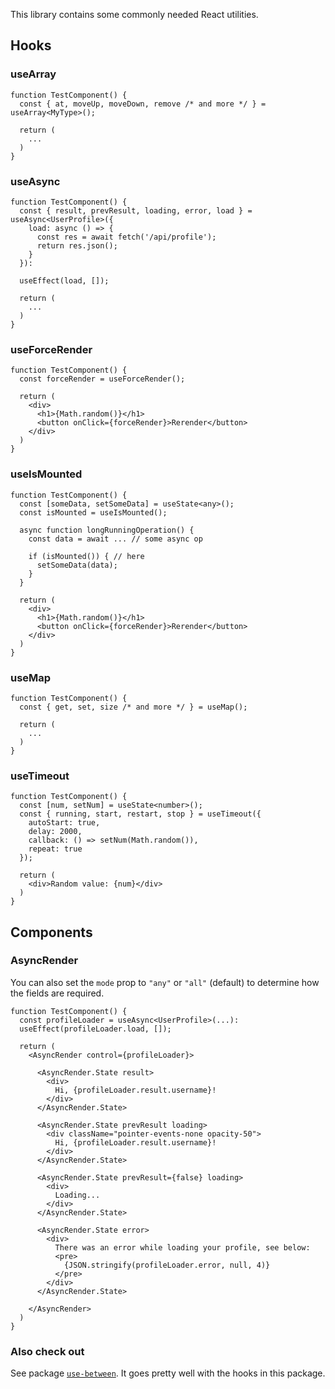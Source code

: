 
This library contains some commonly needed React utilities.

## Hooks

### useArray
```tsx
function TestComponent() {
  const { at, moveUp, moveDown, remove /* and more */ } = useArray<MyType>();

  return (
    ...
  )
}
```

### useAsync
```tsx
function TestComponent() {
  const { result, prevResult, loading, error, load } = useAsync<UserProfile>({
    load: async () => {
      const res = await fetch('/api/profile');
      return res.json();
    }
  }):

  useEffect(load, []);
  
  return (
    ...
  )
}
```

### useForceRender
```tsx
function TestComponent() {
  const forceRender = useForceRender();
  
  return (
    <div>
      <h1>{Math.random()}</h1>
      <button onClick={forceRender}>Rerender</button>
    </div>
  )
}
```

### useIsMounted
```tsx
function TestComponent() {
  const [someData, setSomeData] = useState<any>();
  const isMounted = useIsMounted();
  
  async function longRunningOperation() {
    const data = await ... // some async op

    if (isMounted()) { // here
      setSomeData(data);
    }
  }

  return (
    <div>
      <h1>{Math.random()}</h1>
      <button onClick={forceRender}>Rerender</button>
    </div>
  )
}
```

### useMap
```tsx
function TestComponent() {
  const { get, set, size /* and more */ } = useMap();

  return (
    ...
  )
}
```

### useTimeout
```tsx
function TestComponent() {
  const [num, setNum] = useState<number>();
  const { running, start, restart, stop } = useTimeout({
    autoStart: true,
    delay: 2000,
    callback: () => setNum(Math.random()),
    repeat: true
  });

  return (
    <div>Random value: {num}</div>
  )
}
```

## Components

### AsyncRender
You can also set the `mode` prop to `"any"` or `"all"` (default) to determine how the fields are required.

```tsx
function TestComponent() {
  const profileLoader = useAsync<UserProfile>(...):
  useEffect(profileLoader.load, []);

  return (
    <AsyncRender control={profileLoader}>

      <AsyncRender.State result>
        <div>
          Hi, {profileLoader.result.username}!
        </div>
      </AsyncRender.State>

      <AsyncRender.State prevResult loading>
        <div className="pointer-events-none opacity-50">
          Hi, {profileLoader.result.username}!
        </div>
      </AsyncRender.State>

      <AsyncRender.State prevResult={false} loading>
        <div>
          Loading...
        </div>
      </AsyncRender.State>

      <AsyncRender.State error>
        <div>
          There was an error while loading your profile, see below:
          <pre>
            {JSON.stringify(profileLoader.error, null, 4)}
          </pre>
        </div>
      </AsyncRender.State>

    </AsyncRender>
  )
}
```

### Also check out

See package [`use-between`](https://www.npmjs.com/package/use-between). It goes pretty well with the hooks in this package.